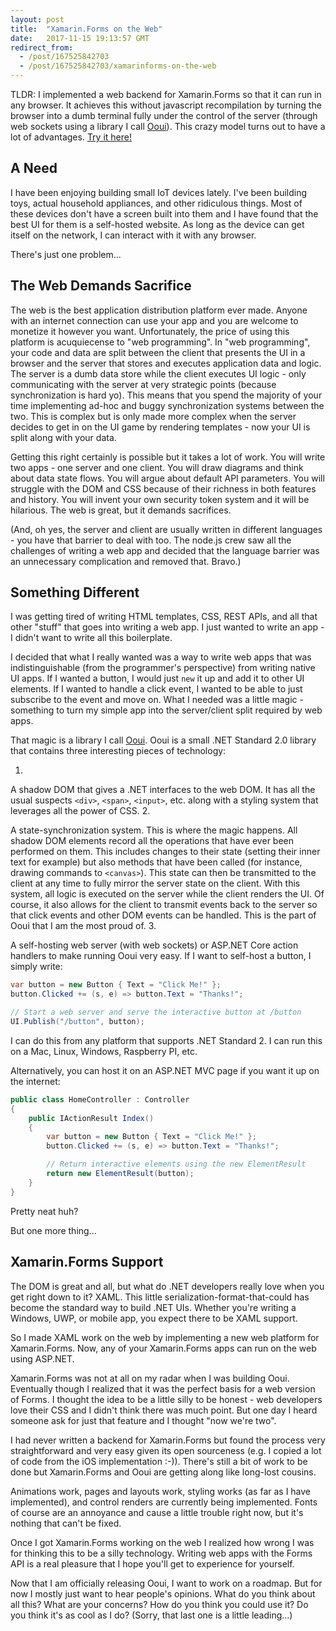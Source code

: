 ```yaml
---
layout: post
title:  "Xamarin.Forms on the Web"
date:   2017-11-15 19:13:57 GMT
redirect_from:
  - /post/167525842703
  - /post/167525842703/xamarinforms-on-the-web
---
```




TLDR: I implemented a web backend for Xamarin.Forms so that it can run in any browser. It achieves this without javascript recompilation by turning the browser into a dumb terminal fully under the control of the server (through web sockets using a library I call [Ooui](https://github.com/praeclarum/Ooui)). This crazy model turns out to have a lot of advantages. [Try it here!](http://ooui.mecha.parts)


## A Need


I have been enjoying building small IoT devices lately. I've been building toys, actual household appliances, and other ridiculous things. Most of these devices don't have a screen built into them and I have found that the best UI for them is a self-hosted website. As long as the device can get itself on the network, I can interact with it with any browser.

There's just one problem...


## The Web Demands Sacrifice


The web is the best application distribution platform ever made. Anyone with an internet connection can use your app and you are welcome to monetize it however you want. Unfortunately, the price of using this platform is acuquiecense to "web programming". In "web programming", your code and data are split between the client that presents the UI in a browser and the server that stores and executes application data and logic. The server is a dumb data store while the client executes UI logic - only communicating with the server at very strategic points (because synchronization is hard yo). This means that you spend the majority of your time implementing ad-hoc and buggy synchronization systems between the two. This is complex but is only made more complex when the server decides to get in on the UI game by rendering templates - now your UI is split along with your data.

Getting this right certainly is possible but it takes a lot of work. You will write two apps - one server and one client. You will draw diagrams and think about data state flows. You will argue about default API parameters. You will struggle with the DOM and CSS because of their richness in both features and history. You will invent your own security token system and it will be hilarious. The web is great, but it demands sacrifices.

(And, oh yes, the server and client are usually written in different languages - you have that barrier to deal with too. The node.js crew saw all the challenges of writing a web app and decided that the language barrier was an unnecessary complication and removed that. Bravo.)


## Something Different


I was getting tired of writing HTML templates, CSS, REST APIs, and all that other "stuff" that goes into writing a web app. I just wanted to write an app - I didn't want to write all this boilerplate.

I decided that what I really wanted was a way to write web apps that was indistinguishable (from the programmer's perspective) from writing native UI apps. If I wanted a button, I would just `new` it up and add it to other UI elements. If I wanted to handle a click event, I wanted to be able to just subscribe to the event and move on. What I needed was a little magic - something to turn my simple app into the server/client split required by web apps.

That magic is a library I call [Ooui](https://github.com/praeclarum/Ooui). Ooui is a small .NET Standard 2.0 library that contains three interesting pieces of technology:

1. 

A shadow DOM that gives a .NET interfaces to the web DOM. It has all the usual suspects `<div>`, `<span>`, `<input>`, etc. along with a styling system that leverages all the power of CSS.
2. 

A state-synchronization system. This is where the magic happens. All shadow DOM elements record all the operations that have ever been performed on them. This includes changes to their state (setting their inner text for example) but also methods that have been called (for instance, drawing commands to `<canvas>`). This state can then be transmitted to the client at any time to fully mirror the server state on the client. With this system, all logic is executed on the server while the client renders the UI. Of course, it also allows for the client to transmit events back to the server so that click events and other DOM events can be handled. This is the part of Ooui that I am the most proud of.
3. 

A self-hosting web server (with web sockets) or ASP.NET Core action handlers to make running Ooui very easy. If I want to self-host a button, I simply write:

```csharp
var button = new Button { Text = "Click Me!" };
button.Clicked += (s, e) => button.Text = "Thanks!";

// Start a web server and serve the interactive button at /button
UI.Publish("/button", button);
```


I can do this from any platform that supports .NET Standard 2. I can run this on a Mac, Linux, Windows, Raspberry PI, etc.

Alternatively, you can host it on an ASP.NET MVC page if you want it up on the internet:

```csharp
public class HomeController : Controller
{
    public IActionResult Index()
    {
        var button = new Button { Text = "Click Me!" };
        button.Clicked += (s, e) => button.Text = "Thanks!";

        // Return interactive elements using the new ElementResult
        return new ElementResult(button);
    }
}
```


Pretty neat huh?

But one more thing...


## Xamarin.Forms Support


The DOM is great and all, but what do .NET developers really love when you get right down to it? XAML. This little serialization-format-that-could has become the standard way to build .NET UIs. Whether you're writing a Windows, UWP, or mobile app, you expect there to be XAML support.

So I made XAML work on the web by implementing a new web platform for Xamarin.Forms. Now, any of your Xamarin.Forms apps can run on the web using ASP.NET.

Xamarin.Forms was not at all on my radar when I was building Ooui. Eventually though I realized that it was the perfect basis for a web version of Forms. I thought the idea to be a little silly to be honest - web developers love their CSS and I didn't think there was much point. But one day I heard someone ask for just that feature and I thought "now we're two".

I had never written a backend for Xamarin.Forms but found the process very straightforward and very easy given its open sourceness (e.g. I copied a lot of code from the iOS implementation :-)). There's still a bit of work to be done but Xamarin.Forms and Ooui are getting along like long-lost cousins.

Animations work, pages and layouts work, styling works (as far as I have implemented), and control renders are currently being implemented. Fonts of course are an annoyance and cause a little trouble right now, but it's nothing that can't be fixed.

Once I got Xamarin.Forms working on the web I realized how wrong I was for thinking this to be a silly technology. Writing web apps with the Forms API is a real pleasure that I hope you'll get to experience for yourself.

Now that I am officially releasing Ooui, I want to work on a roadmap. But for now I mostly just want to hear people's opinions. What do you think about all this? What are your concerns? How do you think you could use it? Do you think it's as cool as I do? (Sorry, that last one is a little leading...)
